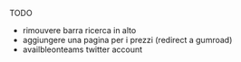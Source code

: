 TODO

- rimouvere barra ricerca in alto
- aggiungere una pagina per i prezzi (redirect a gumroad)
- availbleonteams twitter account
